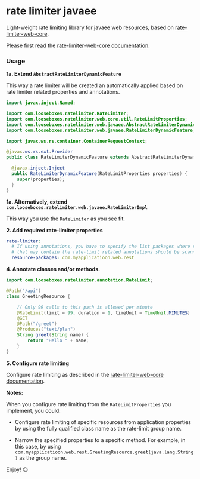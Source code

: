# rate limiter javaee

Light-weight rate limiting library for javaee web resources, based on
[rate-limiter-web-core](https://github.com/poshjosh/rate-limiter-web-core).

Please first read the [rate-limiter-web-core documentation](https://github.com/poshjosh/rate-limiter-web-core).

### Usage

__1a. Extend `AbstractRateLimiterDynamicFeature`__

This way a rate limiter will be created an automatically applied based on rate limiter related properties and annotations. 

```java
import javax.inject.Named;

import com.looseboxes.ratelimiter.RateLimiter;
import com.looseboxes.ratelimiter.web.core.util.RateLimitProperties;
import com.looseboxes.ratelimiter.web.javaee.AbstractRateLimiterDynamicFeature;
import com.looseboxes.ratelimiter.web.javaee.RateLimiterDynamicFeature;

import javax.ws.rs.container.ContainerRequestContext;

@javax.ws.rs.ext.Provider
public class RateLimiterDynamicFeature extends AbstractRateLimiterDynamicFeature {

  @javax.inject.Inject
  public RateLimiterDynamicFeature(RateLimitProperties properties) {
    super(properties);
  }
}

```

__1a. Alternatively, extend `com.looseboxes.ratelimiter.web.javaee.RateLimiterImpl`__

This way you use the `RateLimiter` as you see fit.

__2. Add required rate-limiter properties__

```yaml
rate-limiter:
  # If using annotations, you have to specify the list packages where resources 
  # that may contain the rate-limit related annotations should be scanned for.
  resource-packages: com.myapplicatioon.web.rest
```

__4. Annotate classes and/or methods.__

```java
import com.looseboxes.ratelimiter.annotation.RateLimit;

@Path("/api")
class GreetingResource {

    // Only 99 calls to this path is allowed per minute
    @RateLimit(limit = 99, duration = 1, timeUnit = TimeUnit.MINUTES)
    @GET
    @Path("/greet")
    @Produces("text/plan")
    String greet(String name) {
        return "Hello " + name;
    }
}
```

__5. Configure rate limiting__

Configure rate limiting as described in the [rate-limiter-web-core documentation](https://github.com/poshjosh/rate-limiter-web-core).

__Notes:__

When you configure rate limiting from the `RateLimitProperties` you implement, you could:

- Configure rate limiting of specific resources from application properties by using the 
  fully qualified class name as the rate-limit group name.

- Narrow the specified properties to a specific method. For example, in this case, by using
  `com.myapplicatioon.web.rest.GreetingResource.greet(java.lang.String)` as the group name.

Enjoy! :wink:

